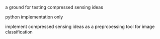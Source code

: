 a ground for testing compressed sensing ideas

python implementation only

implement compressed sensing ideas as a preprcoessing tool for image classification
